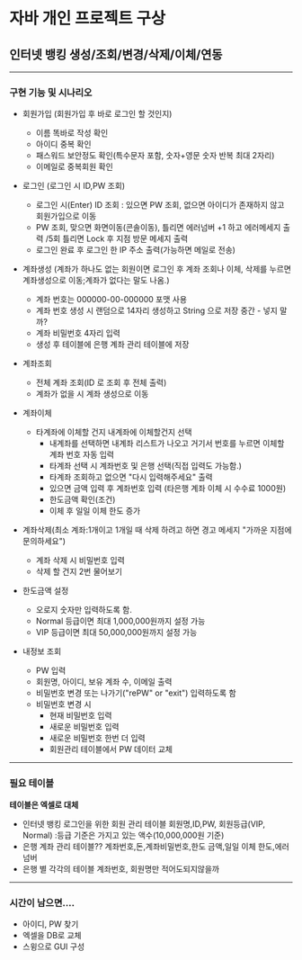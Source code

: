 # 자바 개인 프로젝트 구상

## 인터넷 뱅킹 생성/조회/변경/삭제/이체/연동

------------------------------------------------------------
### 구현 기능 및 시나리오
* 회원가입 (회원가입 후 바로 로그인 할 것인지)
  - 이름 똑바로 작성 확인
  - 아이디 중복 확인
  - 패스워드 보안정도 확인(특수문자 포함, 숫자+영문 숫자 반복 최대 2자리)
  - 이메일로 중복회원 확인  


* 로그인 (로그인 시 ID,PW 조회)
  - 로그인 시(Enter) ID 조회 : 있으면 PW 조회, 없으면 아이디가 존재하지 않고 회원가입으로 이동
  - PW 조회, 맞으면 화면이동(콘솔이동), 틀리면 에러넘버 +1 하고 에러메세지 출력 /5회 틀리면 Lock 후 지점 방문 메세지 출력
  - 로그인 완료 후 로그인 한 IP 주소 출력(가능하면 메일로 전송)  


* 계좌생성 (계좌가 하나도 없는 회원이면 로그인 후 계좌 조회나 이체, 삭제를 누르면 계좌생성으로 이동;계좌가 없다는 말도 나옴.)
  - 계좌 번호는 000000-00-000000 포맷 사용 
  - 계좌 번호 생성 시 랜덤으로 14자리 생성하고 String 으로 저장 중간 - 넣지 말까?
  - 계좌 비밀번호 4자리 입력
  - 생성 후 테이블에 은행 계좌 관리 테이블에 저장  


* 계좌조회
  - 전체 계좌 조회(ID 로 조회 후 전체 출력)
  - 계좌가 없을 시 계좌 생성으로 이동  


* 계좌이체
  - 타계좌에 이체할 건지 내계좌에 이체할건지 선택 
    + 내계좌를 선택하면 내계좌 리스트가 나오고 거기서 번호를 누르면 이체할 계좌 번호 자동 입력
    + 타계좌 선택 시 계좌번호 및 은행 선택(직접 입력도 가능함.)
    + 타계좌 조회하고 없으면 "다시 입력해주세요" 출력
    + 있으면 금액 입력 후 계좌번호 입력 (타은행 계좌 이체 시 수수료 1000원)
    + 한도금액 확인(조건)
    + 이체 후 일일 이체 한도 증가  


* 계좌삭제(최소 계좌:1개이고 1개일 때 삭제 하려고 하면 경고 메세지 "가까운 지점에 문의하세요")
  - 계좌 삭제 시 비밀번호 입력
  - 삭제 할 건지 2번 물어보기  


* 한도금액 설정
  - 오로지 숫자만 입력하도록 함.
  - Normal 등급이면 최대 1,000,000원까지 설정 가능
  - VIP 등급이면 최대 50,000,000원까지 설정 가능  
 

* 내정보 조회
  - PW 입력
  - 회원명, 아이디, 보유 계좌 수, 이메일 출력
  - 비밀번호 변경 또는 나가기("rePW" or "exit") 입력하도록 함
  - 비밀번호 변경 시 
    + 현재 비밀번호 입력
    + 새로운 비밀번호 입력
    + 새로운 비밀번호 한번 더 입력
    + 회원관리 테이블에서 PW 데이터 교체  


------------------------------------------------------------
### 필요 테이블
**테이블은 엑셀로 대체**
- 인터넷 뱅킹 로그인을 위한 회원 관리 테이블   회원명,ID,PW, 회원등급(VIP, Normal) :등급 기준은 가지고 있는 액수(10,000,000원 기준)
- 은행 계좌 관리 테이블??                    계좌번호,돈,계좌비밀번호,한도 금액,일일 이체 한도,에러 넘버
- 은행 별 각각의 테이블                      계좌번호, 회원명만 적어도되지않을까
------------------------------------------------------------
### 시간이 남으면....
- 아이디, PW 찾기
- 엑셀을 DB로 교체
- 스윙으로 GUI 구성